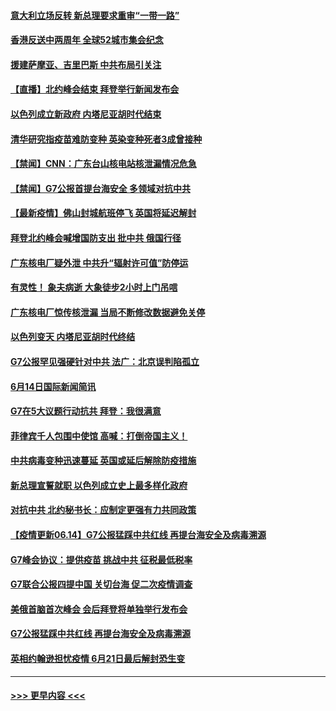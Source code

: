#### [意大利立场反转 新总理要求重审“一带一路”](../pages/prog202/a103142611.md?t=06150451) 
#### [香港反送中两周年 全球52城市集会纪念](../pages/prog202/a103142582.md?t=06150451) 
#### [援建萨摩亚、吉里巴斯 中共布局引关注](../pages/prog202/a103142476.md?t=06150451) 
#### [【直播】北约峰会结束 拜登举行新闻发布会](../pages/prog202/a103142526.md?t=06150451) 
#### [以色列成立新政府 内塔尼亚胡时代结束](../pages/prog202/a103142474.md?t=06150451) 
#### [清华研究指疫苗难防变种 英染变种死者3成曾接种](../pages/prog202/a103142418.md?t=06150451) 
#### [【禁闻】CNN：广东台山核电站核泄漏情况危急](../pages/prog202/a103142464.md?t=06150451) 
#### [【禁闻】G7公报首提台海安全 多领域对抗中共](../pages/prog202/a103142449.md?t=06150451) 
#### [【最新疫情】佛山封城航班停飞 英国将延迟解封](../pages/prog202/a103142430.md?t=06150451) 
#### [拜登北约峰会喊增国防支出 批中共 俄国行径](../pages/prog202/a103142421.md?t=06150451) 
#### [广东核电厂疑外泄 中共升“辐射许可值”防停运](../pages/prog202/a103142419.md?t=06150451) 
#### [有灵性！ 象夫病逝 大象徒步2小时上门吊唁](../pages/prog202/a103142151.md?t=06150451) 
#### [广东核电厂惊传核泄漏 当局不断修改数据避免关停](../pages/prog202/a103142247.md?t=06150451) 
#### [以色列变天 内塔尼亚胡时代终结](../pages/prog202/a103142242.md?t=06150451) 
#### [G7公报罕见强硬针对中共 法广：北京误判陷孤立](../pages/prog202/a103142214.md?t=06150451) 
#### [6月14日国际新闻简讯](../pages/prog202/a103142218.md?t=06150451) 
#### [G7在5大议题行动抗共 拜登：我很满意](../pages/prog202/a103142225.md?t=06150451) 
#### [菲律宾千人包围中使馆 高喊：打倒帝国主义！](../pages/prog202/a103142133.md?t=06150451) 
#### [中共病毒变种迅速蔓延 英国或延后解除防疫措施](../pages/prog202/a103142111.md?t=06150451) 
#### [新总理宣誓就职 以色列成立史上最多样化政府](../pages/prog202/a103142092.md?t=06150451) 
#### [对抗中共 北约秘书长：应制定更强有力共同政策](../pages/prog202/a103142074.md?t=06150451) 
#### [【疫情更新06.14】G7公报猛踩中共红线 再提台海安全及病毒溯源](../pages/prog202/a103133785.md?t=06150451) 
#### [G7峰会协议：提供疫苗 挑战中共 征税最低税率](../pages/prog202/a103142035.md?t=06150451) 
#### [G7联合公报四提中国 关切台海 促二次疫情调查](../pages/prog202/a103142003.md?t=06150451) 
#### [美俄首脑首次峰会 会后拜登将单独举行发布会](../pages/prog202/a103141999.md?t=06150451) 
#### [G7公报猛踩中共红线 再提台海安全及病毒溯源](../pages/prog202/a103141984.md?t=06150451) 
#### [英相约翰逊担忧疫情 6月21日最后解封恐生变](../pages/prog202/a103141990.md?t=06150451) 

----
#### [ >>> 更早内容 <<< ](../indexes/prog202-earlier.md)
